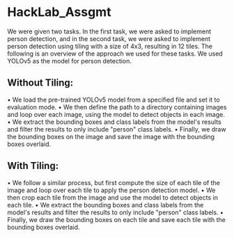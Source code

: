 # HackLab_Assgmt

We were given two tasks. In the first task, we were asked to implement person detection, and in the second task, we were asked to implement person detection using tiling with a size of 4x3, resulting in 12 tiles. 
The following is an overview of the approach we used for these tasks. We used YOLOv5 as the model for person detection.

## Without Tiling:
•	We load the pre-trained YOLOv5 model from a specified file and set it to evaluation mode. 
•	We then define the path to a directory containing images and loop over each image, using the model to detect objects in each image. 
•	We extract the bounding boxes and class labels from the model's results and filter the results to only include "person" class labels.
•	Finally, we draw the bounding boxes on the image and save the image with the bounding boxes overlaid.


## With Tiling:
•	We follow a similar process, but first compute the size of each tile of the image and loop over each tile to apply the person detection model. 
•	We then crop each tile from the image and use the model to detect objects in each tile. 
•	We extract the bounding boxes and class labels from the model's results and filter the results to only include "person" class labels. 
•	Finally, we draw the bounding boxes on each tile and save each tile with the bounding boxes overlaid.
